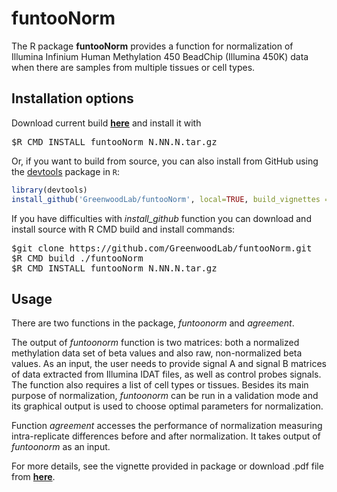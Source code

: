 # funtooNorm 


The R package <b>funtooNorm</b>  provides a function for normalization of Illumina Infinium Human Methylation 450
BeadChip (Illumina 450K) data when there are samples from multiple tissues or cell types.

## Installation options
Download current build <a href="https://github.com/GreenwoodLab/funtooNorm/releases" ><b>here</b></a> and install it with
<pre>
$R CMD INSTALL funtooNorm_N.NN.N.tar.gz
</pre>

Or, if you want to build from source, you can also install from GitHub using the [devtools](http://cran.r-project.org/web/packages/devtools/index.html) package in `R`: 
```r
library(devtools)
install_github('GreenwoodLab/funtooNorm', local=TRUE, build_vignettes = TRUE)
```

If you have difficulties with <i>install_github</i> function you can download and install source with R CMD build and install commands:
<pre>
$git clone https://github.com/GreenwoodLab/funtooNorm.git
$R CMD build ./funtooNorm
$R CMD INSTALL funtooNorm_N.NN.N.tar.gz
</pre>



## Usage

There are two functions in the package, <i>funtoonorm</i> and <i>agreement</i>. 

The output of <i>funtoonorm</i> function is two matrices: both a normalized methylation data set of beta values and also raw, non-normalized beta values. As an input, the user needs to provide signal A and signal B matrices of data extracted from Illumina IDAT files, as well as control probes signals. The function also requires a list of cell types or tissues. Besides its main purpose of normalization, <i>funtoonorm</i> can be run in a validation mode and its graphical output is used to choose optimal parameters for normalization. 


Function <i>agreement</i> accesses the performance of normalization measuring intra-replicate differences before and after normalization. It takes output of <i>funtoonorm</i> as an input.

For more details, see the vignette provided in package or download .pdf file from <a href="https://github.com/GreenwoodLab/funtooNorm/releases"  ><b>here</b></a>.

